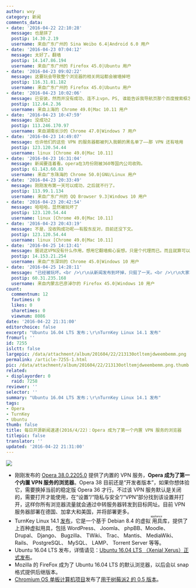```yaml
---
author: wxy
category: 新闻
comments_data:
- date: '2016-04-22 22:10:28'
  message: 也是拼了
  postip: 14.30.2.19
  username: 来自广东广州的 Sina Weibo 6.4|Android 6.0 用户
- date: '2016-04-23 07:04:12'
  message: 太好了。翻墙
  postip: 14.147.86.194
  username: 来自广东广州的 Firefox 45.0|Ubuntu 用户
- date: '2016-04-23 09:02:22'
  message: 这要玩会导致整个浏览器的相关网站都会被墙掉吧
  postip: 116.31.81.182
  username: 来自广东广州的 Firefox 45.0|Ubuntu 用户
- date: '2016-04-23 10:02:06'
  message: 已安装，然而并没有成功，连不上vpn，PS, 谁能告诉我导航页那个百度搜索框怎么移除？
  postip: 112.64.2.36
  username: 来自上海的 Chrome 49.0|Mac 10.11 用户
- date: '2016-04-23 10:47:59'
  message: 没成功2
  postip: 113.246.170.97
  username: 来自湖南长沙的 Chrome 47.0|Windows 7 用户
- date: '2016-04-23 14:49:07'
  message: 也许他们的这些 VPN 的服务器都被列入我朝的黑名单了——那 VPN 还有啥用
  postip: 123.120.54.44
  username: linux [Chrome 49.0|Mac 10.11]
- date: '2016-04-23 16:31:04'
  message: 新闻要连着看。opera在3月份刚被360等国内公司收购。
  postip: 61.143.60.83
  username: 来自广东珠海的 Chrome 50.0|GNU/Linux 用户
- date: '2016-04-23 20:33:49'
  message: 刚刚发布第一天可以成功，之后就不行了。
  postip: 113.99.1.134
  username: 来自广东广州的 QQ Browser 9.3|Windows 10 用户
- date: '2016-04-23 20:42:54'
  message: 哈哈哈，显然被玩坏了
  postip: 123.120.54.44
  username: linux [Chrome 49.0|Mac 10.11]
- date: '2016-04-23 20:43:19'
  message: 不是，没收购成功呢——有股东反对，目前还没下文。
  postip: 123.120.54.44
  username: linux [Chrome 49.0|Mac 10.11]
- date: '2016-04-25 14:13:41'
  message: 据说这VPN没有什么作用，想用它翻墙痴心妄想。只是个代理而已。而且就算可以翻墙，一上线，立马就会被“中国防火墙之父”狗东西和谐掉！！！
  postip: 14.153.21.254
  username: 来自广东深圳的 Chrome 45.0|Windows 10 用户
- date: '2016-04-25 14:28:11'
  message: "已经被玩坏。<br />\r\n从新闻发布到坏掉，只挺了一天。<br />\r\n大家不用再尝试了。"
  postip: 60.31.235.168
  username: 来自内蒙古巴彦淖尔的 Firefox 45.0|Windows 10 用户
count:
  commentnum: 12
  favtimes: 0
  likes: 0
  sharetimes: 0
  viewnum: 8086
date: '2016-04-22 21:31:00'
editorchoice: false
excerpt: "Ubuntu 16.04 LTS 发布；\r\nTurnKey Linux 14.1 发布"
fromurl: ''
id: 7255
islctt: false
largepic: /data/attachment/album/201604/22/213130otltemjdweembemm.png
permalink: /article-7255-1.html
pic: /data/attachment/album/201604/22/213130otltemjdweembemm.png.thumb.jpg
related:
- displayorder: 0
  raid: 7258
reviewer: ''
selector: ''
summary: "Ubuntu 16.04 LTS 发布；\r\nTurnKey Linux 14.1 发布"
tags:
- Opera
- TurnKey
- Ubuntu
thumb: false
title: 每日开源新闻速递(2016/4/22)：Opera 成为了第一个内置 VPN 服务的浏览器
titlepic: false
translator: ''
updated: '2016-04-22 21:31:00'
---
```


![](/data/attachment/album/201604/22/213130otltemjdweembemm.png)


* 刚刚发布的 [Opera 38.0.2205.0](https://www.opera.com/developer/) 提供了内置的 VPN 服务，**Opera 成为了第一个内置 VPN 服务的浏览器**。Opera 38 目前还是“开发者版本”，如果你想体验它，需要换掉当前的稳定版 Opera 36 才行。不过该 VPN 服务默认是关闭的，需要打开才能使用，在“设置”/“隐私与安全”/“VPN”部分找到该设置并打开，这样你所有浏览器流量就会通过中转服务器转发到目标网址。目前 VPN 服务器部署在德国、加拿大和美国，并将部署更多。
* TurnKey Linux 14.1 [发布](https://www.turnkeylinux.org/blog/14.1-bugfixes-maintenance-and-more)，它是一个基于 Debian 8.4 的虚拟<ruby> 用具 <rp>  （ </rp> <rt>  appliance </rt> <rp>  ） </rp></ruby>库，提供了上百种虚拟用具，包括 WordPress、 Joomla、 phpBB、Moodle、 Drupal、 Django、 Bugzilla、 TWiki、 Trac、 Mantis、 MediaWiki、 Rails、 PostgreSQL、 MySQL、 LAMP、 Torrent Server 等等。
* Ubuntu 16.04 LTS 发布，详情请见：[Ubuntu 16.04 LTS （Xenial Xerus）正式发布](/article-7254-1.html "Ubuntu 16.04 LTS （Xenial Xerus）正式发布")。
* Mozilla 的 FireFox 成为了 Ubuntu 16.04 LTS 的默认浏览器，以后会以 snap 格式提供后继版本。
* [Chromium OS 单板计算机项目](http://www.chromiumosforsbc.org/)发布了[用于树莓派2 的 0.5 版本](http://www.chromiumosforsbc.org/download/)。